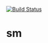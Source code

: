 [![Build Status](https://travis-ci.org/dotchev/sm.svg?branch=master)](https://travis-ci.org/dotchev/sm)

# sm